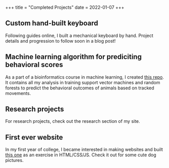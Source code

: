+++
title = "Completed Projects"
date = 2022-01-07
+++

## Custom hand-built keyboard
Following guides online, I built a mechanical keyboard by hand. Project details and progression to follow soon in a blog post!


## Machine learning algorithm for prediciting behavioral scores
As a part of a bioinformatics course in machine learning, I created [this repo](https://github.com/ijhua/ladderwalk-ML). It contains all my analysis in training support vector machines and random forests to predict the behavioral outcomes of animals based on tracked movements. 

## Research projects
For research projects, check out the research section of my site. 


## First ever website
In my first year of college, I became interested in making websites and built [this one](https://ijhua.github.io/simpledogs/) as an exercise in HTML/CSS/JS. Check it out for some cute dog pictures. 